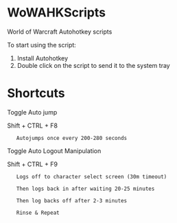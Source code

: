 # WoWAHKScripts
World of Warcraft Autohotkey scripts

To start using the script:
1. Install Autohotkey
2. Double click on the script to send it to the system tray



# Shortcuts
 

   Toggle Auto jump
   
   Shift + CTRL + F8
   
       Autojumps once every 200-280 seconds



   Toggle Auto Logout Manipulation
   
   Shift + CTRL + F9
   
       Logs off to character select screen (30m timeout)
       
       Then logs back in after waiting 20-25 minutes
       
       Then log backs off after 2-3 minutes
       
       Rinse & Repeat
       
